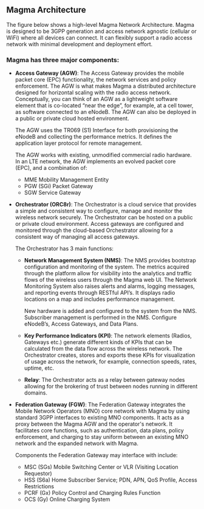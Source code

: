 ## Magma Architecture

The figure below shows a high-level Magma Network Architecture.  Magma is designed to be 3GPP generation and access network agnostic (cellular or WiFi) where all devices can connect.
It can flexibly support a radio access network with minimal development and deployment effort.

### Magma has three major components:

- **Access Gateway (AGW)**: The Access Gateway provides the mobile packet core (EPC) functionality, the network services and policy
enforcement.  The AGW is what makes Magma a distributed architecture designed for horizontal scaling with the radio access network. 
Conceptually, you can think of an AGW as a lightweight software element that is co-located “near the edge”, for example,
at a cell tower, as software connected to an eNodeB.  The AGW can also be deployed in a public or private cloud hosted environment.

  The AGW uses the TR069 (S1) Interface for both provisioning the eNodeB and collecting the performance metrics. It defines the application layer protocol for remote management.

  The AGW works with existing, unmodified commercial radio hardware. In an LTE network, the AGW implements an evolved packet core  
  (EPC), and a combination of:<br/>
  * MME	Mobility Management Entity<br/>
  * PGW	(SGi) Packet Gateway<br/>
  * SGW 	Service Gateway<br/>
  

- **Orchestrator (ORC8r)**:  The Orchestrator is a cloud service that provides a simple and consistent way to configure, manage and
monitor the wireless network securely.  The Orchestrator can be hosted on a public or private cloud environment.
Access gateways are configured and monitored through the cloud-based Orchestrator allowing for a consistent way of managing
all access gateways.

  The Orchestrator has 3 main functions:

  * **Network Management System (NMS)**: The NMS provides bootstrap configuration and monitoring of the system.  The metrics acquired through the platform allow for visibility into the analytics and traffic flows of the wireless users through the Magma web UI.  The Network Monitoring System also raises alerts and alarms, logging messages, and reporting events through RESTful API’s.  It displays radio locations on a map and includes performance management.
  
    New hardware is added and configured to the system from the NMS.  Subscriber management is performed in the NMS. 
    Configure eNodeB’s, Access Gateways, and Data Plans.
    
  * **Key Performance Indicators (KPI)**: The network elements (Radios, Gateways etc.) generate different kinds of KPIs that can be calculated from the data flow across the wireless network. The Orchestrator creates, stores and exports these KPIs for visualization of usage across the network, for example, connection speeds, rates, uptime, etc.

  * **Relay**: The Orchestrator acts as a relay between gateway nodes allowing for the brokering of trust between nodes running in different domains.
  

- **Federation Gateway (FGW)**:  The Federation Gateway integrates the Mobile Network Operators (MNO) core network with Magma by using standard 3GPP interfaces to existing MNO components.  It acts as a proxy between the Magma AGW and the operator's network.  It facilitates core functions, such as authentication, data plans, policy enforcement, and charging to stay uniform between an existing MNO network and the expanded network with Magma.

  Components the Federation Gateway may interface with include:
  * MSC	 (SGs) Mobile Switching Center or VLR (Visiting Location Requestor)
  * HSS  (S6a) Home Subscriber Service; PDN, APN, QoS Profile, Access Restrictions
  * PCRF (Gx) Policy Control and Charging Rules Function
  * OCS	 (Gy) Online Charging System
